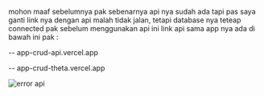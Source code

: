 mohon maaf sebelumnya pak sebenarnya api nya sudah ada tapi pas saya ganti link nya dengan api malah tidak jalan, tetapi database nya teteap connected pak sebelum menggunakan api
ini link api sama app nya ada di bawah ini pak :

-- app-crud-api.vercel.app

-- app-crud-theta.vercel.app


![error api](https://github.com/arifinsyarifudin77/APP-CRUD/assets/95575956/9ba1387a-a687-4505-8100-24744fb753fc)
